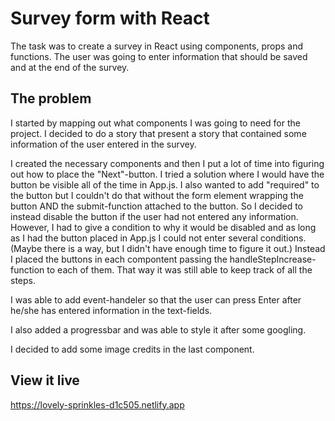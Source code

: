 # Survey form with React

The task was to create a survey in React using components, props and functions. The user was going to enter information that should be saved and at the end of the survey. 

## The problem

I started by mapping out what components I was going to need for the project. I decided to do a story that present a story that contained some information of the user entered in the survey. 

I created the necessary components and then I put a lot of time into figuring out how to place the "Next"-button. I tried a solution where I would have the button be visible all of the time in App.js. I also wanted to add "required" to the button but I couldn't do that without the form element wrapping the button AND the submit-function attached to the button. So I decided to instead disable the button if the user had not entered any information. However, I had to give a condition to why it would be disabled and as long as I had the button placed in App.js I could not enter several conditions. (Maybe there is a way, but I didn't have enough time to figure it out.) Instead I placed the buttons in each compontent passing the handleStepIncrease-function to each of them. That way it was still able to keep track of all the steps. 

I was able to add event-handeler so that the user can press Enter after he/she has entered information in the text-fields. 

I also added a progressbar and was able to style it after some googling. 

I decided to add some image credits in the last component. 

## View it live

https://lovely-sprinkles-d1c505.netlify.app
